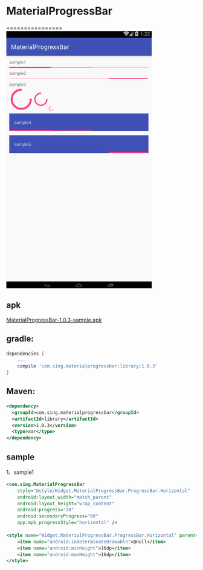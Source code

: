 # MaterialProgressBar
================ 
 ![demo](./app/src/main/res/drawable/demo.gif "demo")
 
 [demo]: ./app/src/main/res/drawable/demo.gif "demo"  
## apk
[MaterialProgressBar-1.0.3-sample.apk](https://github.com/Sing1/MaterialProgressBar/blob/master/app.apk)
## gradle:
```groovy
dependencies {
    ...
    compile 'com.sing.materialprogressbar:library:1.0.3'
}
```
## Maven:
```xml
<dependency>
  <groupId>com.sing.materialprogressbar</groupId>
  <artifactId>library</artifactId>
  <version>1.0.3</version>
  <type>aar</type>
</dependency>
```
## sample
1、sample1
```xml
<com.sing.MaterialProgressBar
    style="@style/Widget.MaterialProgressBar.ProgressBar.Horizontal"
    android:layout_width="match_parent"
    android:layout_height="wrap_content"
    android:progress="30"
    android:secondaryProgress="60"
    app:mpb_progressStyle="horizontal" />
    
<style name="Widget.MaterialProgressBar.ProgressBar.Horizontal" parent="android:Widget.ProgressBar.Horizontal">
    <item name="android:indeterminateDrawable">@null</item>
    <item name="android:minHeight">16dp</item>
    <item name="android:maxHeight">16dp</item>
</style>
```
